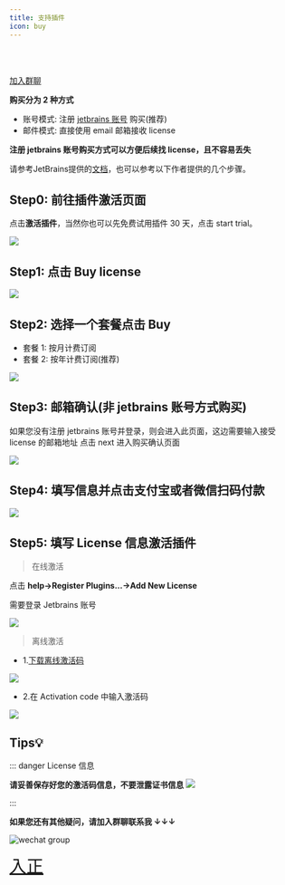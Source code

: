 ```yaml
---
title: 支持插件
icon: buy
---
```


<Badge text="❤️插件的发展离不开各位开发者的支持，感谢您支持原创，支持正版️❤️" type="tip" vertical="middle"/>
<br/><br/>
<Badge text="加入微信群购买享6折️，六折码已放群公告" type="danger" vertical="middle"/>

[加入群聊](./concatGroup.md)

**购买分为 2 种方式**

- 账号模式: 注册 [jetbrains 账号](https://account.jetbrains.com/licenses) 购买(推荐)
- 邮件模式: 直接使用 email 邮箱接收 license

[comment]: <> (- License server 模式: <Badge text="不支持" type="danger" vertical="middle"/>)

**注册 jetbrains 账号购买方式可以方便后续找 license，且不容易丢失**

请参考JetBrains提供的[文档](https://plugins.jetbrains.com/docs/marketplace/how-to-buy-a-plugin.html)，也可以参考以下作者提供的几个步骤。

## Step0: 前往插件激活页面

点击**激活插件**，当然你也可以先免费试用插件 30 天，点击 start trial。

![](/img/buy/activate.png)

## Step1: 点击 Buy license

![](/img/buy/step1.png)

## Step2: 选择一个套餐点击 Buy

- 套餐 1: 按月计费订阅
- 套餐 2: 按年计费订阅(推荐)

![](/img/buy/step2.png)

## Step3: 邮箱确认(非 jetbrains 账号方式购买)

如果您没有注册 jetbrains 账号并登录，则会进入此页面，这边需要输入接受 license 的邮箱地址
点击 next 进入购买确认页面

![](/img/buy/step3.png)

## Step4: 填写信息并点击支付宝或者微信扫码付款

![](/img/buy/step4.png)

## Step5: 填写 License 信息激活插件

> 在线激活

点击 **help->Register Plugins...->Add New License**

需要登录 Jetbrains 账号

![](/img/buy/step5.png)

> 离线激活

- 1.[下载离线激活码](https://account.jetbrains.com/licenses)

![](/img/buy/offlineCodeDownload.png)

- 2.在 Activation code 中输入激活码

![](/img/buy/offline.png)

## Tips💡

::: danger License 信息

**请妥善保存好您的激活码信息，不要泄露证书信息**
![](/img/buy/accountLicense.png)

:::

**如果您还有其他疑问，请加入群聊联系我 ↓↓↓**

![wechat group](/img/wechatGroup.png)

<a href="https://plugins.jetbrains.com/plugin/16988-restful-fast-request/pricing" style="font-size:30px;"><i class="icon iconfont icon-buy" style="font-size:30px"></i>入正</a>

